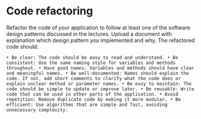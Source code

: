 # Code refactoring
Refactor the code of your application to follow at least one of the software design patterns
discussed in the lectures. Upload a document with explanation which design pattern you implemented
and why. The refactored code should:


`• Be clear: The code should be easy to read and understand.
• Be consistent: Use the same naming style for variables and methods throughout.
• Have good names: Variables and methods should have clear and meaningful names.
• Be well-documented: Names should explain the code. If not, add short comments to
clarify what the code does or explain unclear method or parameter names.
• Be easy to maintain: The code should be simple to update or improve later.
• Be reusable: Write code that can be used in other parts of the application.
• Avoid repetition: Remove duplicate code by making it more modular.
• Be efficient: Use algorithms that are simple and fast, avoiding unnecessary complexity.`

